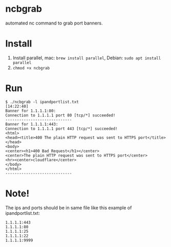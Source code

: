 # ncbgrab
automated nc command to grab port banners.

# Install
1. Install parallel, mac: `brew install parallel`, Debian: `sudo apt install parallel`
2. `chmod +x ncbgrab`

# Run
```
$ ./ncbgrab -l ipandportlist.txt                                                                                                        [14:22:40]
Banner for 1.1.1.1:80:
Connection to 1.1.1.1 port 80 [tcp/*] succeeded!
-----------------------------
Banner for 1.1.1.1:443:
Connection to 1.1.1.1 port 443 [tcp/*] succeeded!
<html>
<head><title>400 The plain HTTP request was sent to HTTPS port</title></head>
<body>
<center><h1>400 Bad Request</h1></center>
<center>The plain HTTP request was sent to HTTPS port</center>
<hr><center>cloudflare</center>
</body>
</html>
-----------------------------
```

# Note!
The ips and ports should be in same file like this example of ipandportlist.txt:
```
1.1.1.1:443
1.1.1.1:80
1.1.1.1:25
1.1.1.1:22
1.1.1.1:9999
```
